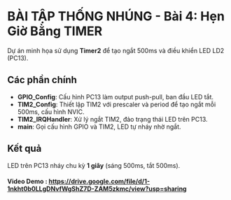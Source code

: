 # BÀI TẬP THỐNG NHÚNG - Bài 4: Hẹn Giờ Bằng TIMER

Dự án minh họa sử dụng **Timer2** để tạo ngắt 500ms và điều khiển LED LD2 (PC13).

## Các phần chính
- **GPIO_Config**: Cấu hình PC13 làm output push-pull, ban đầu LED tắt.  
- **TIM2_Config**: Thiết lập TIM2 với prescaler và period để tạo ngắt mỗi 500ms, cấu hình NVIC.  
- **TIM2_IRQHandler**: Xử lý ngắt TIM2, đảo trạng thái LED trên PC13.  
- **main**: Gọi cấu hình GPIO và TIM2, LED tự nháy nhờ ngắt.  

## Kết quả
LED trên PC13 nháy chu kỳ **1 giây** (sáng 500ms, tắt 500ms).
#### Video Demo : https://drive.google.com/file/d/1-1nkht0b0LLgDNvfWgShZ7D-ZAM5zkmc/view?usp=sharing

